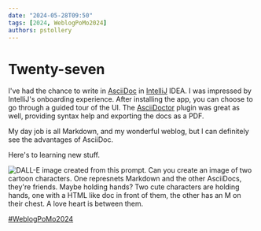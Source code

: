 ```yaml
---
date: "2024-05-28T09:50"
tags: [2024, WeblogPoMo2024]
authors: pstollery
---
```

# Twenty-seven

I've had the chance to write in [AsciiDoc](https://asciidoctor.org/docs/asciidoc-writers-guide/) in [IntelliJ](https://www.jetbrains.com/idea/download/) IDEA. I was impressed by IntelliJ's onboarding experience. After installing the app, you can choose to go through a guided tour of the UI. The [AsciiDoctor](https://plugins.jetbrains.com/plugin/7391-asciidoc) plugin was great as well, providing syntax help and exporting the docs as a PDF. 

<!--truncate-->

My day job is all Markdown, and my wonderful weblog, but I can definitely see the advantages of AsciiDoc.

Here's to learning new stuff.

![DALL-E image created from this prompt. Can you create an image of two cartoon characters. One represnets Markdown and the other AsciiDocs, they're friends. Maybe holding hands? Two cute characters are holding hands, one with a HTML like doc in front of them, the other has an M on their chest. A love heart is between them.](https://cdn.some.pics/phils/6655c643a7e5e.jpg)

[#WeblogPoMo2024](https://weblog.anniegreens.lol/weblog-posting-month-2024)
